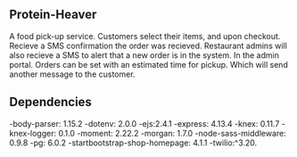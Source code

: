 ## Protein-Heaver
A food pick-up service. Customers select their items, and upon checkout. Recieve a SMS confirmation the order was recieved.
Restaurant admins will also recieve a SMS to alert that a new order is in the system. In the admin portal. Orders can be set with an estimated time for pickup. Which will send another message to the customer. 



## Dependencies

-body-parser: 1.15.2
-dotenv: 2.0.0
-ejs:2.4.1
-express: 4.13.4
-knex: 0.11.7
-knex-logger: 0.1.0
-moment: 2.22.2
-morgan: 1.7.0
-node-sass-middleware: 0.9.8
-pg: 6.0.2
-startbootstrap-shop-homepage: 4.1.1
-twilio:^3.20.
